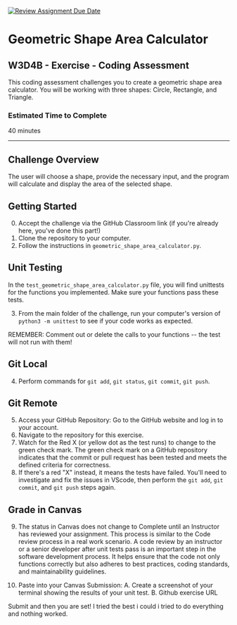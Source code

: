 [![Review Assignment Due Date](https://classroom.github.com/assets/deadline-readme-button-24ddc0f5d75046c5622901739e7c5dd533143b0c8e959d652212380cedb1ea36.svg)](https://classroom.github.com/a/N62NHwwI)
# Geometric Shape Area Calculator

## W3D4B - Exercise - Coding Assessment

This coding assessment challenges you to create a geometric shape area calculator. You will be working with three shapes: Circle, Rectangle, and Triangle. 


### Estimated Time to Complete

40 minutes

---

## Challenge Overview

The user will choose a shape, provide the necessary input, and the program will calculate and display the area of the selected shape.


## Getting Started

0. Accept the challenge via the GitHub Classroom link (if you're already here, you've done this part!)
1. Clone the repository to your computer.
2. Follow the instructions in `geometric_shape_area_calculator.py`.

## Unit Testing

In the `test_geometric_shape_area_calculator.py` file, you will find unittests for the functions you implemented. Make sure your functions pass these tests.

3. From the main folder of the challenge, run your computer's version of `python3 -m unittest` to see if your code works as expected.

REMEMBER: Comment out or delete the calls to your functions -- the test will not run with them!

## Git Local

4. Perform commands for `git add`, `git status`, `git commit`, `git push`.

## Git Remote

5. Access your GitHub Repository: Go to the GitHub website and log in to your account.
6. Navigate to the repository for this exercise.
7. Watch for the Red X (or yellow dot as the test runs) to change to the green check mark. The green check mark on a GitHub repository indicates that the commit or pull request has been tested and meets the defined criteria for correctness.
8. If there's a red "X" instead, it means the tests have failed. You'll need to investigate and fix the issues in VScode, then perform the `git add`, `git commit`, and `git push` steps again.

## Grade in Canvas

9. The status in Canvas does not change to Complete until an Instructor has reviewed your assignment. This process is similar to the Code review process in a real work scenario. A code review by an instructor or a senior developer after unit tests pass is an important step in the software development process. It helps ensure that the code not only functions correctly but also adheres to best practices, coding standards, and maintainability guidelines.

10. Paste into your Canvas Submission: 
    A. Create a screenshot of your terminal showing the results of your unit test.
    B.  Github exercise URL

Submit and then you are set!
I tried the best i could i tried to do everything and nothing worked.
